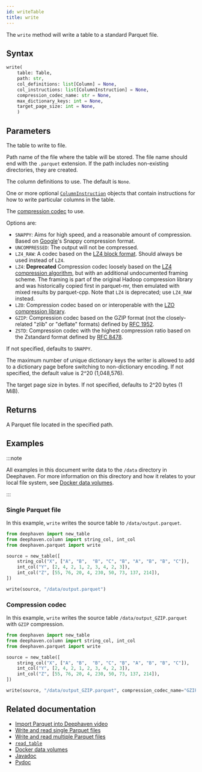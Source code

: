 ```yaml
---
id: writeTable
title: write
---
```


The `write` method will write a table to a standard Parquet file.

## Syntax

```python syntax
write(
    table: Table,
    path: str,
    col_definitions: list[Column] = None,
    col_instructions: list[ColumnInstruction] = None,
    compression_codec_name: str = None,
    max_dictionary_keys: int = None,
    target_page_size: int = None,
    )
```

## Parameters

<ParamTable>
<Param name="table" type="Table">

The table to write to file.

</Param>
<Param name="path" type="str">

Path name of the file where the table will be stored. The file name should end with the `.parquet` extension. If the path includes non-existing directories, they are created.

</Param>
<Param name="col_definitions" type="list[Column]" optional>

The column definitions to use. The default is `None`.

</Param>
<Param name="col_instructions" type="list[ColumnInstruction]" optional>

One or more optional [`ColumnInstruction`](./ColumnInstruction.md) objects that contain instructions for how to write particular columns in the table.

</Param>
<Param name="compression_codec_name" type="str" optional>

The [compression codec](https://www.javadoc.io/doc/org.apache.parquet/parquet-hadoop/1.8.1/org/apache/parquet/hadoop/metadata/CompressionCodecName.html) to use.

Options are:

- `SNAPPY`: Aims for high speed, and a reasonable amount of compression. Based on [Google](https://github.com/google/snappy/blob/main/format_description.txt)'s Snappy compression format.
- `UNCOMPRESSED`: The output will not be compressed.
- `LZ4_RAW`: A codec based on the [LZ4 block format](https://github.com/lz4/lz4/blob/dev/doc/lz4_Block_format.md). Should always be used instead of `LZ4`.
- `LZ4`: **Deprecated** Compression codec loosely based on the [LZ4 compression algorithm](https://github.com/lz4/lz4), but with an additional undocumented framing scheme. The framing is part of the original Hadoop compression library and was historically copied first in parquet-mr, then emulated with mixed results by parquet-cpp. Note that `LZ4` is deprecated; use `LZ4_RAW` instead.
- `LZO`: Compression codec based on or interoperable with the [LZO compression library](http://www.oberhumer.com/opensource/lzo/).
- `GZIP`: Compression codec based on the GZIP format (not the closely-related "zlib" or "deflate" formats) defined by [RFC 1952](https://tools.ietf.org/html/rfc1952).
- `ZSTD`: Compression codec with the highest compression ratio based on the Zstandard format defined by [RFC 8478](https://tools.ietf.org/html/rfc8478).

If not specified, defaults to `SNAPPY`.

</Param>
<Param name="max_dictionary_keys" type="int" optional>

The maximum number of unique dictionary keys the writer is allowed to add to a dictionary page before switching to non-dictionary encoding. If not specified, the default value is 2^20 (1,048,576).

</Param>
<Param name="target_page_size" type="int" optional>

The target page size in bytes. If not specified, defaults to 2^20 bytes (1 MiB).

</Param>
</ParamTable>

## Returns

A Parquet file located in the specified path.

## Examples

:::note

All examples in this document write data to the `/data` directory in Deephaven. For more information on this directory and how it relates to your local file system, see [Docker data volumes](../../../conceptual/docker-data-volumes.md).

:::

### Single Parquet file

In this example, `write` writes the source table to `/data/output.parquet`.

```python
from deephaven import new_table
from deephaven.column import string_col, int_col
from deephaven.parquet import write

source = new_table([
    string_col("X", ["A", "B",  "B", "C", "B", "A", "B", "B", "C"]),
    int_col("Y", [2, 4, 2, 1, 2, 3, 4, 2, 3]),
    int_col("Z", [55, 76, 20, 4, 230, 50, 73, 137, 214]),
])

write(source, "/data/output.parquet")
```

### Compression codec

In this example, `write` writes the source table `/data/output_GZIP.parquet` with `GZIP` compression.

```python
from deephaven import new_table
from deephaven.column import string_col, int_col
from deephaven.parquet import write

source = new_table([
    string_col("X", ["A", "B",  "B", "C", "B", "A", "B", "B", "C"]),
    int_col("Y", [2, 4, 2, 1, 2, 3, 4, 2, 3]),
    int_col("Z", [55, 76, 20, 4, 230, 50, 73, 137, 214]),
])

write(source, "/data/output_GZIP.parquet", compression_codec_name="GZIP")
```

## Related documentation

- [Import Parquet into Deephaven video](https://youtu.be/k4gI6hSZ2Jc)
- [Write and read single Parquet files](../../../how-to-guides/data-import-export/parquet-single.md)
- [Write and read multiple Parquet files](../../../how-to-guides/data-import-export/parquet-directory.md)
- [`read_table`](./readTable.md)
- [Docker data volumes](../../../conceptual/docker-data-volumes.md)
- [Javadoc](<https://deephaven.io/core/javadoc/io/deephaven/parquet/table/ParquetTools.html#readTable(java.io.File)>)
- [Pydoc](https://deephaven.io/core/pydoc/code/deephaven.parquet.html?highlight=write#deephaven.parquet.write)
